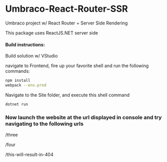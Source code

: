 # Umbraco-React-Router-SSR
Umbraco project w/ React Router + Server Side Rendering

This package uses ReactJS.NET server side


#### Build instructions:

Build solution w/ VStudio

navigate to Frontend, fire up your favorite shell and run the following commands:

```bash
npm install
webpack --env.prod
```

Navigate to the Site folder, and execute this shell command
```bash
dotnet run
```

### Now launch the website at the url displayed in console and try navigating to the following urls

/three

/four

/this-will-result-in-404

